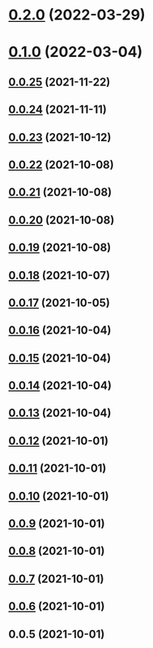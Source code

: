 # [0.2.0](https://github.com/macramejs/macrame/compare/v0.1.0...v0.2.0) (2022-03-29)



# [0.1.0](https://github.com/macramejs/macrame/compare/v0.0.25...v0.1.0) (2022-03-04)



## [0.0.25](https://github.com/macramejs/macrame/compare/v0.0.24...v0.0.25) (2021-11-22)



## [0.0.24](https://github.com/macramejs/macrame/compare/v0.0.23...v0.0.24) (2021-11-11)



## [0.0.23](https://github.com/macramejs/macrame/compare/v0.0.22...v0.0.23) (2021-10-12)



## [0.0.22](https://github.com/macramejs/macrame/compare/v0.0.21...v0.0.22) (2021-10-08)



## [0.0.21](https://github.com/macramejs/macrame/compare/v0.0.20...v0.0.21) (2021-10-08)



## [0.0.20](https://github.com/macramejs/macrame/compare/v0.0.19...v0.0.20) (2021-10-08)



## [0.0.19](https://github.com/macramejs/macrame/compare/v0.0.18...v0.0.19) (2021-10-08)



## [0.0.18](https://github.com/macramejs/macrame/compare/v0.0.17...v0.0.18) (2021-10-07)



## [0.0.17](https://github.com/macramejs/macrame/compare/v0.0.16...v0.0.17) (2021-10-05)



## [0.0.16](https://github.com/macramejs/macrame/compare/v0.0.15...v0.0.16) (2021-10-04)



## [0.0.15](https://github.com/macramejs/macrame/compare/v0.0.14...v0.0.15) (2021-10-04)



## [0.0.14](https://github.com/macramejs/macrame/compare/v0.0.13...v0.0.14) (2021-10-04)



## [0.0.13](https://github.com/macramejs/macrame/compare/v0.0.12...v0.0.13) (2021-10-04)



## [0.0.12](https://github.com/macramejs/macrame/compare/v0.0.11...v0.0.12) (2021-10-01)



## [0.0.11](https://github.com/macramejs/macrame/compare/v0.0.10...v0.0.11) (2021-10-01)



## [0.0.10](https://github.com/macramejs/macrame/compare/v0.0.9...v0.0.10) (2021-10-01)



## [0.0.9](https://github.com/macramejs/macrame/compare/v0.0.8...v0.0.9) (2021-10-01)



## [0.0.8](https://github.com/macramejs/macrame/compare/v0.0.7...v0.0.8) (2021-10-01)



## [0.0.7](https://github.com/macramejs/macrame/compare/v0.0.6...v0.0.7) (2021-10-01)



## [0.0.6](https://github.com/macramejs/macrame/compare/v0.0.5...v0.0.6) (2021-10-01)



## 0.0.5 (2021-10-01)



